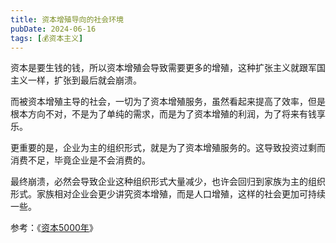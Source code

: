 ```yaml
---
title: 资本增殖导向的社会环境
pubDate: 2024-06-16
tags: [💰资本主义]
---
```


资本是要生钱的钱，所以资本增殖会导致需要更多的增殖，这种扩张主义就跟军国主义一样，扩张到最后就会崩溃。

而被资本增殖主导的社会，一切为了资本增殖服务，虽然看起来提高了效率，但是根本方向不对，不是为了单纯的需求，而是为了资本增殖的利润，为了将来有钱享乐。

更重要的是，企业为主的组织形式，就是为了资本增殖服务的。这导致投资过剩而消费不足，毕竟企业是不会消费的。

最终崩溃，必然会导致企业这种组织形式大量减少，也许会回归到家族为主的组织形式。家族相对企业会更少讲究资本增殖，而是人口增殖，这样的社会更加可持续一些。

参考：《[资本5000年]》

[资本5000年]: https://book.douban.com/subject/35324198/
